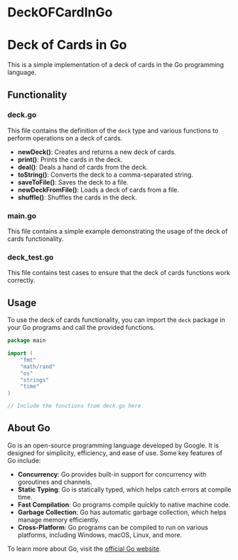 # DeckOFCardInGo


# Deck of Cards in Go

This is a simple implementation of a deck of cards in the Go programming language.

## Functionality

### deck.go

This file contains the definition of the `deck` type and various functions to perform operations on a deck of cards.

- **newDeck()**: Creates and returns a new deck of cards.
- **print()**: Prints the cards in the deck.
- **deal()**: Deals a hand of cards from the deck.
- **toString()**: Converts the deck to a comma-separated string.
- **saveToFile()**: Saves the deck to a file.
- **newDeckFromFile()**: Loads a deck of cards from a file.
- **shuffle()**: Shuffles the cards in the deck.

### main.go

This file contains a simple example demonstrating the usage of the deck of cards functionality.

### deck_test.go

This file contains test cases to ensure that the deck of cards functions work correctly.

## Usage

To use the deck of cards functionality, you can import the `deck` package in your Go programs and call the provided functions.

```go
package main

import (
	"fmt"
	"math/rand"
	"os"
	"strings"
	"time"
)

// Include the functions from deck.go here
```

## About Go

Go is an open-source programming language developed by Google. It is designed for simplicity, efficiency, and ease of use. Some key features of Go include:

- **Concurrency**: Go provides built-in support for concurrency with goroutines and channels.
- **Static Typing**: Go is statically typed, which helps catch errors at compile time.
- **Fast Compilation**: Go programs compile quickly to native machine code.
- **Garbage Collection**: Go has automatic garbage collection, which helps manage memory efficiently.
- **Cross-Platform**: Go programs can be compiled to run on various platforms, including Windows, macOS, Linux, and more.

To learn more about Go, visit the [official Go website](https://golang.org/).

